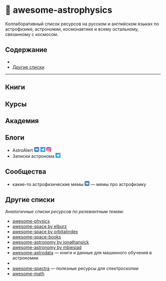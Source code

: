 # 🌌 awesome-astrophysics
Коллаборативный список ресурсов на русском и английском языках по астрофизике, астрономии, космонавтике и всему остальному, связанному с космосом.

## Содержание
- 
- [Другие списки](#другие-списки)


---

## Книги

## Курсы

## Академия

## Блоги
- AstroAlert [![Vk](img/favicons/vk.com.png)](https://vk.com/astro.nomy) [![Telegram](img/favicons/t.me.png)](https://t.me/astroalert) [![Instagram](img/favicons/instagram.com.png)](https://www.instagram.com/astroalert_info)
- Записки астронома [![Telegram](img/favicons/t.me.png)](https://t.me/astrozapiski)

## Сообщества
- какие-то астрофизические мемы [![Vk](img/favicons/vk.com.png)](https://vk.com/atrphy) — мемы про астрофизику

## Другие списки
*Аналогичные списки ресурсов по релевантным темам:*
- [awesome-physics](https://github.com/wbierbower/awesome-physics)
- [awesome-space by elburz](https://github.com/elburz/awesome-space)
- [awesome-space by orbitalindex](https://github.com/orbitalindex/awesome-space)
- [awesome-space-books](https://github.com/Hunter-Github/awesome-space-books)
- [awesome-astronomy by jonathansick](https://github.com/jonathansick/awesome-astronomy)
- [awesome-astronomy by mbiesiad](https://github.com/mbiesiad/awesome-astronomy)
- [awesome-astrodata](https://github.com/gully/awesome-astrodata) — книги и данные для машинного обучения в астрономии
- [](https://github.com/spacehackersclub/awesome-spacehackers)
- [awesome-spectra](https://github.com/erwanp/awesome-spectra) — полезные ресурсы для спектроскопии
- [awesome-math](https://github.com/rossant/awesome-math)
